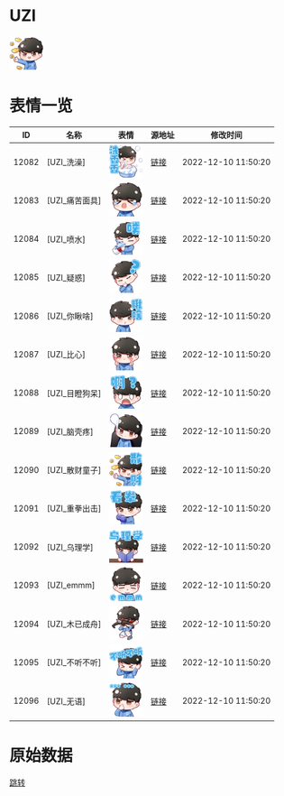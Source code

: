 # UZI

<img src="./cover.png" height="60" alt="cover" />

# 表情一览

|ID|名称|表情|源地址|修改时间|
|----|----|----|----|----|
|12082|[UZI_洗澡]|<img src="./pic/012082_%5BUZI_洗澡%5D.png" height="60" alt="洗澡"/>|[链接](https://i0.hdslb.com/bfs/garb/item/9c7950b45f9174bea12db3b45d0b2310b3dbf166.png)|2022-12-10 11:50:20|
|12083|[UZI_痛苦面具]|<img src="./pic/012083_%5BUZI_痛苦面具%5D.png" height="60" alt="痛苦面具"/>|[链接](https://i0.hdslb.com/bfs/garb/item/ef211724746064ecede3ebe0a93c33748a68a64c.png)|2022-12-10 11:50:20|
|12084|[UZI_喷水]|<img src="./pic/012084_%5BUZI_喷水%5D.png" height="60" alt="喷水"/>|[链接](https://i0.hdslb.com/bfs/garb/item/2baad182b1320c537713a806a9640820f8f92bcb.png)|2022-12-10 11:50:20|
|12085|[UZI_疑惑]|<img src="./pic/012085_%5BUZI_疑惑%5D.png" height="60" alt="疑惑"/>|[链接](https://i0.hdslb.com/bfs/garb/item/cfd8d13e89fe5291239e9e72b88a32f7cdfd4495.png)|2022-12-10 11:50:20|
|12086|[UZI_你瞅啥]|<img src="./pic/012086_%5BUZI_你瞅啥%5D.png" height="60" alt="你瞅啥"/>|[链接](https://i0.hdslb.com/bfs/garb/item/f8a26696c64033a77075e1c7adbbbec725c158e6.png)|2022-12-10 11:50:20|
|12087|[UZI_比心]|<img src="./pic/012087_%5BUZI_比心%5D.png" height="60" alt="比心"/>|[链接](https://i0.hdslb.com/bfs/garb/item/a4a4da741733770ed9ea047d04820abac36f6df2.png)|2022-12-10 11:50:20|
|12088|[UZI_目瞪狗呆]|<img src="./pic/012088_%5BUZI_目瞪狗呆%5D.png" height="60" alt="目瞪狗呆"/>|[链接](https://i0.hdslb.com/bfs/garb/item/e0fafc0adde4729f37ca447c28bd903e84f76fcc.png)|2022-12-10 11:50:20|
|12089|[UZI_脑壳疼]|<img src="./pic/012089_%5BUZI_脑壳疼%5D.png" height="60" alt="脑壳疼"/>|[链接](https://i0.hdslb.com/bfs/garb/item/8e35447607f6764b69b0555a54f4aefc182394f7.png)|2022-12-10 11:50:20|
|12090|[UZI_散财童子]|<img src="./pic/012090_%5BUZI_散财童子%5D.png" height="60" alt="散财童子"/>|[链接](https://i0.hdslb.com/bfs/garb/item/fba5e4f088854bc6a50ea345e978a30854338bbc.png)|2022-12-10 11:50:20|
|12091|[UZI_重拳出击]|<img src="./pic/012091_%5BUZI_重拳出击%5D.png" height="60" alt="重拳出击"/>|[链接](https://i0.hdslb.com/bfs/garb/item/6714b4abcc63a1efd04267bd92efdb9a1b0ee7ea.png)|2022-12-10 11:50:20|
|12092|[UZI_乌理学]|<img src="./pic/012092_%5BUZI_乌理学%5D.png" height="60" alt="乌理学"/>|[链接](https://i0.hdslb.com/bfs/garb/item/a9094ca031f7d3af495e6d5e6e24670ba98249ab.png)|2022-12-10 11:50:20|
|12093|[UZI_emmm]|<img src="./pic/012093_%5BUZI_emmm%5D.png" height="60" alt="emmm"/>|[链接](https://i0.hdslb.com/bfs/garb/item/30a6af5db9495d39523d6dbad6d5202e6fe7cd76.png)|2022-12-10 11:50:20|
|12094|[UZI_木已成舟]|<img src="./pic/012094_%5BUZI_木已成舟%5D.png" height="60" alt="木已成舟"/>|[链接](https://i0.hdslb.com/bfs/garb/item/79b386ab3e7c5a66d62c7561a90eddd5a21c1576.png)|2022-12-10 11:50:20|
|12095|[UZI_不听不听]|<img src="./pic/012095_%5BUZI_不听不听%5D.png" height="60" alt="不听不听"/>|[链接](https://i0.hdslb.com/bfs/garb/item/44d02595405ab3a6bbe7b4a14e3bd4bddf23f91d.png)|2022-12-10 11:50:20|
|12096|[UZI_无语]|<img src="./pic/012096_%5BUZI_无语%5D.png" height="60" alt="无语"/>|[链接](https://i0.hdslb.com/bfs/garb/item/e18c1a69663bbd7bdb2434d7363be3d4614b20a1.png)|2022-12-10 11:50:20|

# 原始数据

[跳转](./raw.json)


